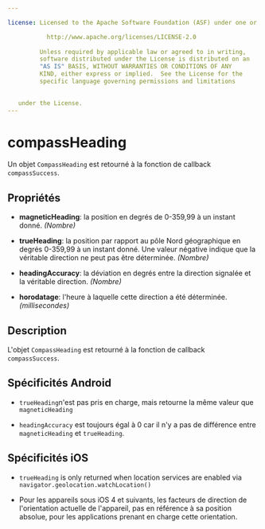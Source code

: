 ```yaml
---

license: Licensed to the Apache Software Foundation (ASF) under one or more contributor license agreements. See the NOTICE file distributed with this work for additional information regarding copyright ownership. The ASF licenses this file to you under the Apache License, Version 2.0 (the "License"); you may not use this file except in compliance with the License. You may obtain a copy of the License at

           http://www.apache.org/licenses/LICENSE-2.0
    
         Unless required by applicable law or agreed to in writing,
         software distributed under the License is distributed on an
         "AS IS" BASIS, WITHOUT WARRANTIES OR CONDITIONS OF ANY
         KIND, either express or implied.  See the License for the
         specific language governing permissions and limitations
    

   under the License.
---
```


# compassHeading

Un objet `CompassHeading` est retourné à la fonction de callback `compassSuccess`.

## Propriétés

*   **magneticHeading**: la position en degrés de 0-359,99 à un instant donné. *(Nombre)*

*   **trueHeading**: la position par rapport au pôle Nord géographique en degrés 0-359,99 à un instant donné. Une valeur négative indique que la véritable direction ne peut pas être déterminée. *(Nombre)*

*   **headingAccuracy**: la déviation en degrés entre la direction signalée et la véritable direction. *(Nombre)*

*   **horodatage**: l'heure à laquelle cette direction a été déterminée. *(millisecondes)*

## Description

L'objet `CompassHeading` est retourné à la fonction de callback `compassSuccess`.

## Spécificités Android

*   `trueHeading`n'est pas pris en charge, mais retourne la même valeur que `magneticHeading`

*   `headingAccuracy` est toujours égal à 0 car il n'y a pas de différence entre `magneticHeading` et `trueHeading`.

## Spécificités iOS

*   `trueHeading` is only returned when location services are enabled via `navigator.geolocation.watchLocation()`

*   Pour les appareils sous iOS 4 et suivants, les facteurs de direction de l'orientation actuelle de l'appareil, pas en référence à sa position absolue, pour les applications prenant en charge cette orientation.